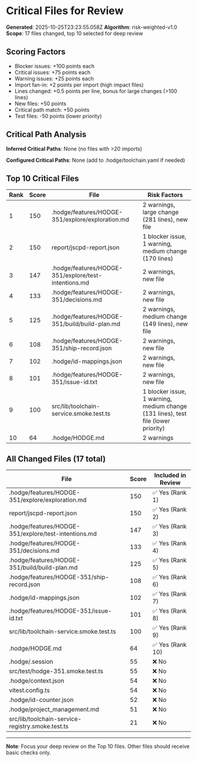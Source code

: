 # Critical Files for Review

**Generated**: 2025-10-25T23:23:55.058Z
**Algorithm**: risk-weighted-v1.0
**Scope**: 17 files changed, top 10 selected for deep review

## Scoring Factors

- Blocker issues: +100 points each
- Critical issues: +75 points each
- Warning issues: +25 points each
- Import fan-in: +2 points per import (high impact files)
- Lines changed: +0.5 points per line, bonus for large changes (>100 lines)
- New files: +50 points
- Critical path match: +50 points
- Test files: -50 points (lower priority)

## Critical Path Analysis

**Inferred Critical Paths**: None (no files with >20 imports)

**Configured Critical Paths**: None (add to .hodge/toolchain.yaml if needed)

## Top 10 Critical Files

| Rank | Score | File | Risk Factors |
|------|-------|------|-------------|
| 1 | 150 | .hodge/features/HODGE-351/explore/exploration.md | 2 warnings, large change (281 lines), new file |
| 2 | 150 | report/jscpd-report.json | 1 blocker issue, 1 warning, medium change (170 lines) |
| 3 | 147 | .hodge/features/HODGE-351/explore/test-intentions.md | 2 warnings, new file |
| 4 | 133 | .hodge/features/HODGE-351/decisions.md | 2 warnings, new file |
| 5 | 125 | .hodge/features/HODGE-351/build/build-plan.md | 2 warnings, medium change (149 lines), new file |
| 6 | 108 | .hodge/features/HODGE-351/ship-record.json | 2 warnings, new file |
| 7 | 102 | .hodge/id-mappings.json | 2 warnings, new file |
| 8 | 101 | .hodge/features/HODGE-351/issue-id.txt | 2 warnings, new file |
| 9 | 100 | src/lib/toolchain-service.smoke.test.ts | 1 blocker issue, 1 warning, medium change (131 lines), test file (lower priority) |
| 10 | 64 | .hodge/HODGE.md | 2 warnings |

## All Changed Files (17 total)

| File | Score | Included in Review |
|------|-------|-----------------|
| .hodge/features/HODGE-351/explore/exploration.md | 150 | ✅ Yes (Rank 1) |
| report/jscpd-report.json | 150 | ✅ Yes (Rank 2) |
| .hodge/features/HODGE-351/explore/test-intentions.md | 147 | ✅ Yes (Rank 3) |
| .hodge/features/HODGE-351/decisions.md | 133 | ✅ Yes (Rank 4) |
| .hodge/features/HODGE-351/build/build-plan.md | 125 | ✅ Yes (Rank 5) |
| .hodge/features/HODGE-351/ship-record.json | 108 | ✅ Yes (Rank 6) |
| .hodge/id-mappings.json | 102 | ✅ Yes (Rank 7) |
| .hodge/features/HODGE-351/issue-id.txt | 101 | ✅ Yes (Rank 8) |
| src/lib/toolchain-service.smoke.test.ts | 100 | ✅ Yes (Rank 9) |
| .hodge/HODGE.md | 64 | ✅ Yes (Rank 10) |
| .hodge/.session | 55 | ❌ No |
| src/test/hodge-351.smoke.test.ts | 55 | ❌ No |
| .hodge/context.json | 54 | ❌ No |
| vitest.config.ts | 54 | ❌ No |
| .hodge/id-counter.json | 52 | ❌ No |
| .hodge/project_management.md | 51 | ❌ No |
| src/lib/toolchain-service-registry.smoke.test.ts | 21 | ❌ No |

---
**Note**: Focus your deep review on the Top 10 files. Other files should receive basic checks only.
